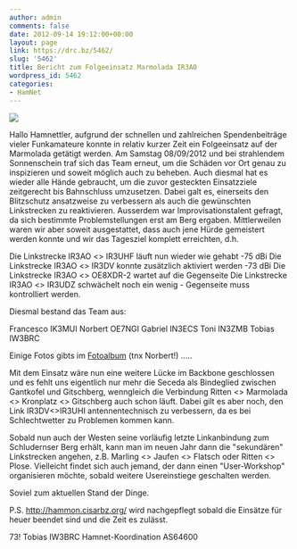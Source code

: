 ```yaml
---
author: admin
comments: false
date: 2012-09-14 19:12:00+00:00
layout: page
link: https://drc.bz/5462/
slug: '5462'
title: Bericht zum Folgeeinsatz Marmolada IR3AO
wordpress_id: 5462
categories:
- HamNet
---
```


[![](https://drc.bz/wp-content/uploads/2012/09/team.jpg)](https://drc.bz/wp-content/uploads/2012/09/team.jpg)  
  

Hallo Hamnettler,
aufgrund der schnellen und zahlreichen Spendenbeiträge vieler Funkamateure konnte in relativ kurzer Zeit ein Folgeeinsatz auf der Marmolada getätigt werden. Am Samstag 08/09/2012 und bei strahlendem Sonnenschein traf sich das Team erneut, um die Schäden vor Ort genau zu inspizieren und soweit möglich auch zu beheben.
Auch diesmal hat es wieder alle Hände gebraucht, um die zuvor gesteckten Einsatzziele zeitgerecht bis Bahnschluss umzusetzen.
Dabei galt es, einerseits den Blitzschutz ansatzweise zu verbessern als auch die gewünschten Linkstrecken zu reaktivieren.
Ausserdem war Improvisationstalent gefragt, da sich bestimmte Problemstellungen erst am Berg ergaben.
Mittlerweilen waren wir aber soweit ausgestattet, dass auch jene Hürde gemeistert werden konnte und wir das Tagesziel komplett erreichten, d.h.

Die Linkstrecke IR3AO <> IR3UHF läuft nun wieder wie gehabt -75 dBi
Die Linkstrecke IR3AO <> IR3DV konnte zusätzlich aktiviert werden -73 dBi
Die Linkstrecke IR3AO <> OE8XDR-2 wartet auf die Gegenseite
Die Linkstrecke IR3AO <> IR3UDZ schwächelt noch ein wenig - Gegenseite muss kontrolliert werden.

Diesmal bestand das Team aus:

Francesco IK3MUI
Norbert OE7NGI
Gabriel IN3ECS
Toni IN3ZMB
Tobias IW3BRC

Einige Fotos gibts im [Fotoalbum](https://drc.bz/?page_id=205&wppa-album=56&wppa-cover=0&wppa-occur=1) (tnx Norbert!) .....

Mit dem Einsatz wäre nun eine weitere Lücke im Backbone geschlossen und es fehlt uns eigentlich nur mehr die Seceda als Bindeglied zwischen Gantkofel und Gitschberg, wenngleich die Verbindung Ritten <> Marmolada <> Kronplatz <> Gitschberg auch schon läuft.
Dabei gilt es aber noch, den Link IR3DV<>IR3UHI antennentechnisch zu verbessern, da es bei Schlechtwetter zu Problemen kommen kann.

Sobald nun auch der Westen seine vorläufig letzte Linkanbindung zum Schludernser Berg erhält, kann man im neuen Jahr dann die "sekundären" Linkstrecken angehen, z.B. Marling <> Jaufen <> Flatsch oder Ritten <> Plose.
Vielleicht findet sich auch jemand, der dann einen "User-Workshop" organisieren möchte, sobald weitere Usereinstiege geschalten werden.

Soviel zum aktuellen Stand der Dinge.

P.S.
http://hammon.cisarbz.org/ wird nachgepflegt sobald die Einsätze für heuer beendet sind und die Zeit es zulässt.


73!
Tobias
IW3BRC
Hamnet-Koordination AS64600
